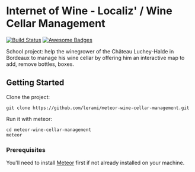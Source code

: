 # Internet of Wine - Localiz' / Wine Cellar Management
[![Build Status](https://semaphoreapp.com/api/v1/projects/d4cca506-99be-44d2-b19e-176f36ec8cf1/128505/shields_badge.svg)](https://semaphoreapp.com/boennemann/badges)
[![Awesome Badges](https://img.shields.io/badge/badges-awesome-green.svg)](https://github.com/Naereen/badges)

School project: help the winegrower of the Château Luchey-Halde in Bordeaux to manage his wine cellar by offering him an interactive map to add, remove bottles, boxes.

## Getting Started

Clone the project:
```
git clone https://github.com/lerami/meteor-wine-cellar-management.git
```

Run it with meteor:
```
cd meteor-wine-cellar-management
meteor
```

### Prerequisites

You'll need to install [Meteor](https://www.meteor.com/) first if not already installed on your machine.
